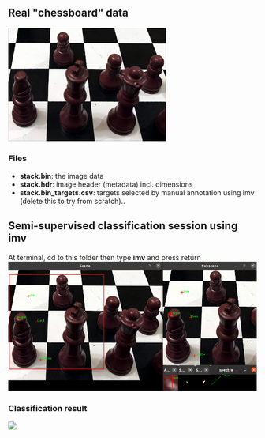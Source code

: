 ## Real "chessboard" data
<img src="stack.bin.png" width="320">

### Files
* **stack.bin**: the image data
* **stack.hdr**: image header (metadata) incl. dimensions
* **stack.bin_targets.csv**: targets selected by manual annotation using imv (delete this to try from scratch)..

## Semi-supervised classification session using imv
At terminal, cd to this folder then type **imv** and press return
<img src="session.png">

### Classification result
<img src="stack.bin_kmeans.bin.png" width="640">
